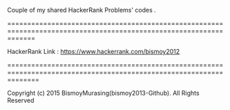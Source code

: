Couple of my shared HackerRank Problems' codes .

===================================================================================================================


HackerRank Link : https://www.hackerrank.com/bismoy2012


====================================================================================================================

Copyright (c) 2015 BismoyMurasing(bismoy2013-Github).
All Rights Reserved
